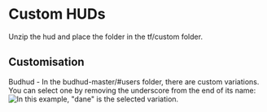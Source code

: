 # Custom HUDs
Unzip the hud and place the folder in the tf/custom folder.
## Customisation
Budhud - In the budhud-master/#users folder, there are custom variations. 
You can select one by removing the underscore from the end of its name:
![In this example, "dane" is the selected variation.](https://github.com/rja2006/GameConfigs/assets/93738991/69e4cb01-84db-401d-919e-b77100f80152)
